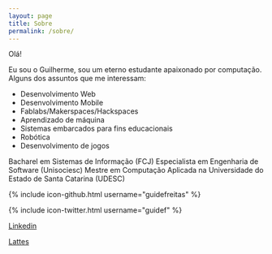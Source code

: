 ```yaml
---
layout: page
title: Sobre
permalink: /sobre/
---
```


Olá!

Eu sou o Guilherme, sou um eterno estudante apaixonado por computação.
Alguns dos assuntos que me interessam:

 - Desenvolvimento Web
 - Desenvolvimento Mobile
 - Fablabs/Makerspaces/Hackspaces
 - Aprendizado de máquina
 - Sistemas embarcados para fins educacionais
 - Robótica
 - Desenvolvimento de jogos 


Bacharel em Sistemas de Informação (FCJ) 
Especialista em Engenharia de Software (Unisociesc) 
Mestre em Computação Aplicada na Universidade do Estado de Santa Catarina (UDESC)

{% include icon-github.html username="guidefreitas" %}

{% include icon-twitter.html username="guidef" %} 

[Linkedin](https://www.linkedin.com/in/guilhermedefreitas)

[Lattes](http://buscatextual.cnpq.br/buscatextual/visualizacv.do?id=K4409884P6)

